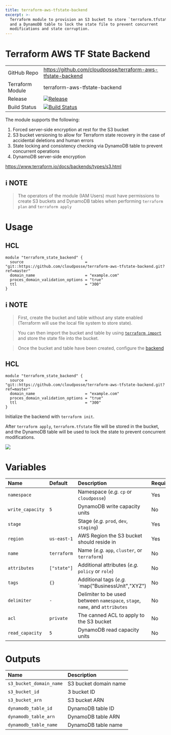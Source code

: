 ```yaml
---
title: terraform-aws-tfstate-backend
excerpt: >-
  Terraform module to provision an S3 bucket to store `terraform.tfstate` file
  and a DynamoDB table to lock the state file to prevent concurrent
  modifications and state corruption.
---
```


# Terraform AWS TF State Backend

|                  |                                                                                                                                                                        |
|:-----------------|:-----------------------------------------------------------------------------------------------------------------------------------------------------------------------|
| GitHub Repo      | <https://github.com/cloudposse/terraform-aws-tfstate-backend>                                                                                                          |
| Terraform Module | terraform-aws-tfstate-backend                                                                                                                                          |
| Release          | [![Release](https://img.shields.io/github/release/cloudposse/terraform-aws-tfstate-backend.svg)](https://github.com/cloudposse/terraform-aws-tfstate-backend/releases) |
| Build Status     | [![Build Status](https://travis-ci.org/cloudposse/terraform-aws-tfstate-backend.svg?branch=master)](https://travis-ci.org/cloudposse/terraform-aws-tfstate-backend)    |

The module supports the following:

1. Forced server-side encryption at rest for the S3 bucket
2. S3 bucket versioning to allow for Terraform state recovery in the case of accidental deletions and human errors
3. State locking and consistency checking via DynamoDB table to prevent concurrent operations
4. DynamoDB server-side encryption

<https://www.terraform.io/docs/backends/types/s3.html>

## :information_source: NOTE

> The operators of the module (IAM Users) must have permissions to create S3 buckets and DynamoDB tables when performing `terraform plan` and `terraform apply`

# Usage

## HCL

```hcl
module "terraform_state_backend" {
  source                           = "git::https://github.com/cloudposse/terraform-aws-tfstate-backend.git?ref=master"
  domain_name                      = "example.com"
  proces_domain_validation_options = "true"
  ttl                              = "300"
}
```

## :information_source: NOTE

> First, create the bucket and table without any state enabled (Terraform will use the local file system to store state).

> You can then import the bucket and table by using [`terraform import`](https://www.terraform.io/docs/import/index.html) and store the state file into the bucket.

> Once the bucket and table have been created, configure the [backend](https://www.terraform.io/docs/backends/types/s3.html)

## HCL

```hcl
module "terraform_state_backend" {
  source                           = "git::https://github.com/cloudposse/terraform-aws-tfstate-backend.git?ref=master"
  domain_name                      = "example.com"
  proces_domain_validation_options = "true"
  ttl                              = "300"
}
```

Initialize the backend with `terraform init`.

After `terraform apply`, `terraform.tfstate` file will be stored in the bucket, and the DynamoDB table will be used to lock the state to prevent concurrent modifications.

![](/images/f5a8966-s3-bucket-with-terraform-state.png)

# Variables

| Name             | Default     | Description                                                                 | Required |
|:-----------------|:------------|:----------------------------------------------------------------------------|:---------|
| `namespace`      |             | Namespace (_e.g._ `cp` or `cloudposse`)                                     | Yes      |
| `write_capacity` | `5`         | DynamoDB write capacity units                                               | No       |
| `stage`          |             | Stage (_e.g._ `prod`, `dev`, `staging`)                                     | Yes      |
| `region`         | `us-east-1` | AWS Region the S3 bucket should reside in                                   | Yes      |
| `name`           | `terraform` | Name (_e.g._ `app`, `cluster`, or `terraform`)                              | No       |
| `attributes`     | `["state"]` | Additional attributes (_e.g._ `policy` or `role`)                           | No       |
| `tags`           | `{}`        | Additional tags (_e.g._ `map("BusinessUnit","XYZ")                          | No       |
| `delimiter`      | `-`         | Delimiter to be used between `namespace`, `stage`, `name`, and `attributes` | No       |
| `acl`            | `private`   | The canned ACL to apply to the S3 bucket                                    | No       |
| `read_capacity`  | `5`         | DynamoDB read capacity units                                                | No       |

# Outputs

| Name                    | Description           |
|:------------------------|:----------------------|
| `s3_bucket_domain_name` | S3 bucket domain name |
| `s3_bucket_id`          | 3 bucket ID           |
| `s3_bucket_arn`         | S3 bucket ARN         |
| `dynamodb_table_id`     | DynamoDB table ID     |
| `dynamodb_table_arn`    | DynamoDB table ARN    |
| `dynamodb_table_name`   | DynamoDB table name   |
